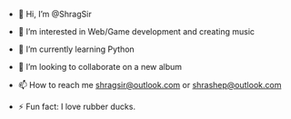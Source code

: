- 👋 Hi, I’m @ShragSir
  
- 👀 I’m interested in
  Web/Game development and creating music
- 🌱 I’m currently learning
  Python
- 💞️ I’m looking to collaborate on
  a new album
- 📫 How to reach me
  shragsir@outlook.com or shrashep@outlook.com
- ⚡ Fun fact:
  I love rubber ducks.

<!---
ShragSir/ShragSir is a ✨ special ✨ repository because its `README.md` (this file) appears on your GitHub profile.
You can click the Preview link to take a look at your changes.
--->

